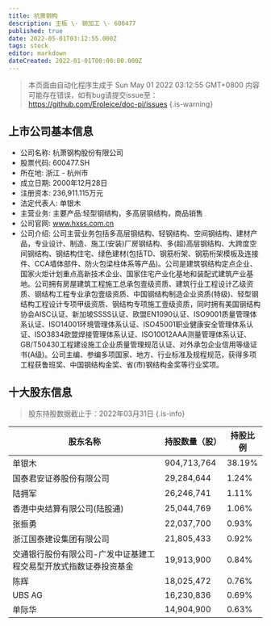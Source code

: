 ```yaml
---
title: 杭萧钢构
description: 主板 \- 钢加工 \- 600477
published: true
date: 2022-05-01T03:12:55.000Z
tags: stock
editor: markdown
dateCreated: 2022-01-01T00:00:00.000Z
---
```


> 本页面由自动化程序生成于 Sun May 01 2022 03:12:55 GMT+0800
> 内容可能存在错误，如有bug请提交issue至：https://github.com/Eroleice/doc-pi/issues
{.is-warning}

## 上市公司基本信息
- 公司名称: 杭萧钢构股份有限公司
- 股票代码: 600477.SH
- 所在地: 浙江 - 杭州市
- 成立日期: 2000年12月28日
- 注册资本: 236,911.115万元
- 法定代表人: 单银木
- 主营业务: 主要产品:轻型钢结构，多高层钢结构，商品销售
- 公司官网: www.hxss.com.cn
- 公司介绍: 公司主营业务包括多高层钢结构、轻钢结构、空间钢结构、建材产品，专业设计、制造、施工(安装)厂房钢结构、多(超)高层钢结构、大跨度空间钢结构、钢结构住宅、绿色建材(包括TD、钢筋桁架、钢筋桁架模板及连接件、CCA墙体部件、防火包梁柱体系等产品)。公司是建筑钢结构定点企业、国家火炬计划重点高新技术企业、国家住宅产业化基地和装配式建筑产业基地。公司拥有房屋建筑工程施工总承包壹级资质、建筑行业工程设计乙级资质、钢结构工程专业承包壹级资质、中国钢结构制造企业资质(特级)、轻型钢结构工程设计专项甲级资质、钢结构专项施工壹级资质，同时拥有美国钢结构协会AISC认证、新加坡SSSS认证、欧盟EN1090认证、ISO9001质量管理体系认证、ISO14001环境管理体系认证、ISO45001职业健康安全管理体系认证、ISO3834欧盟焊接管理体系认证、ISO10012AAA测量管理体系认证、GB/T50430工程建设施工企业质量管理规范认证、对外承包企业信用等级证书(A级)。公司主编、参编多项国家、地方、行业标准及规程规范，获得多项工程获鲁班奖、中国钢结构金奖、省(市)钢结构金奖等行业奖项。


## 十大股东信息
> 股东持股数据截止于：2022年03月31日
{.is-info}

| 股东名称 | 持股数量（股） | 持股比例 |
| --- | --- | --- |
| 单银木 | 904,713,764 | 38.19% |
| 国泰君安证券股份有限公司 | 29,284,644 | 1.24% |
| 陆拥军 | 26,246,741 | 1.11% |
| 香港中央结算有限公司(陆股通) | 25,044,769 | 1.06% |
| 张振勇 | 22,037,700 | 0.93% |
| 浙江国泰建设集团有限公司 | 21,805,433 | 0.92% |
| 交通银行股份有限公司-广发中证基建工程交易型开放式指数证券投资基金 | 19,913,900 | 0.84% |
| 陈辉 | 18,025,472 | 0.76% |
| UBS   AG | 16,230,836 | 0.69% |
| 单际华 | 14,904,900 | 0.63% |





